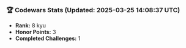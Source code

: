 ### 🏆 Codewars Stats (Updated: 2025-03-25 14:08:37 UTC)

- **Rank:** 8 kyu
- **Honor Points:** 3
- **Completed Challenges:** 1
